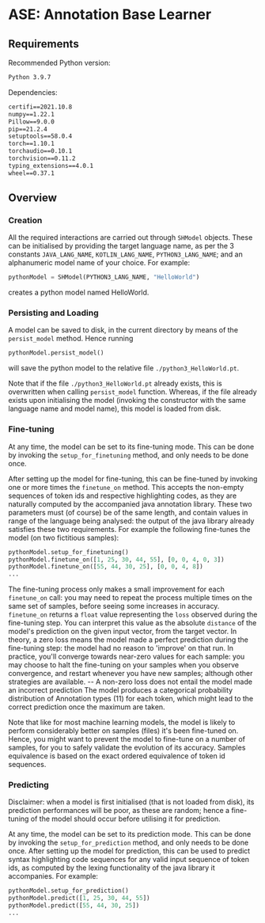 # ASE: Annotation Base Learner

## Requirements
Recommended Python version:
```txt
Python 3.9.7
```

Dependencies:
```txt
certifi==2021.10.8
numpy==1.22.1
Pillow==9.0.0
pip==21.2.4
setuptools==58.0.4
torch==1.10.1
torchaudio==0.10.1
torchvision==0.11.2
typing_extensions==4.0.1
wheel==0.37.1
```

## Overview

### Creation
All the required interactions are carried out through `SHModel` objects.
These can be initialised by providing the target language name, as per the 3 constants
`JAVA_LANG_NAME`, `KOTLIN_LANG_NAME`, `PYTHON3_LANG_NAME`; and an alphanumeric
model name of your choice. For example:
```python
pythonModel = SHModel(PYTHON3_LANG_NAME, "HelloWorld")
```
creates a python model named HelloWorld.

### Persisting and Loading
A model can be saved to disk, in the current directory by means of the `persist_model` method.
Hence running
```python
pythonModel.persist_model()
```
will save the python model to the relative file `./python3_HelloWorld.pt`.

Note that if the file `./python3_HelloWorld.pt` already exists, this is overwritten when calling `persist_model` function.
Whereas, if the file already exists upon initialising the model (invoking the constructor with the same language
name and model name), this model is loaded from disk.

### Fine-tuning
At any time, the model can be set to its fine-tuning mode.
This can be done by invoking the `setup_for_finetuning` method, and only needs to be done once.

After setting up the model for fine-tuning, this can be fine-tuned by invoking one or more times
the `finetune_on` method. This accepts the non-empty sequences of token ids and respective
highlighting codes, as they are naturally computed by the accompanied java annotation library.
These two parameters must (of course) be of the same length, and contain values in range of the language
being analysed: the output of the java library already satisfies these two requirements.
For example the following fine-tunes the model (on two fictitious samples):
```python
pythonModel.setup_for_finetuning()
pythonModel.finetune_on([1, 25, 30, 44, 55], [0, 0, 4, 0, 3])
pythonModel.finetune_on([55, 44, 30, 25], [0, 0, 4, 8])
...
```
The fine-tuning process only makes a small improvement for each `finetune_on` call: you
may need to repeat the process multiple times on the same set of samples, before seeing some increases in accuracy.
`finetune_on` returns a `float` value representing the `loss` observed during the fine-tuning step.
You can interpret this value as the absolute `distance` of the model's prediction on the given input vector, from the target vector.
In theory, a zero loss means the model made a perfect prediction during the fine-tuning step: the model had no reason to
'improve' on that run.
In practice, you'll converge towards near-zero values for each sample: you may choose to halt the fine-tuning on your samples
when you observe convergence, and restart whenever you have new samples; although other strategies are available.
-- A non-zero loss does not entail the model made an incorrect prediction
The model produces a categorical probability distribution of Annotation types (11) for each token,
which might lead to the correct prediction once the maximum are taken. 

Note that like for most machine learning models, the model is likely to perform considerably
better on samples (files) it's been fine-tuned on. Hence, you might want to prevent the model to
fine-tune on a number of samples, for you to safely validate the evolution of its accuracy.
Samples equivalence is based on the exact ordered equivalence of token id sequences.


### Predicting
Disclaimer: when a model is first initialised (that is not loaded from disk), its prediction performances
will be poor, as these are random; hence a fine-tuning of the model should occur before utilising it
for prediction.

At any time, the model can be set to its prediction mode.
This can be done by invoking the `setup_for_prediction` method, and only needs to be done once.
After setting up the model for prediction, this can be used to predict syntax highlighting code
sequences for any valid input sequence of token ids, as computed by the lexing functionality of the
java library it accompanies. For example:
```python
pythonModel.setup_for_prediction()
pythonModel.predict([1, 25, 30, 44, 55])
pythonModel.predict([55, 44, 30, 25])
...
```
